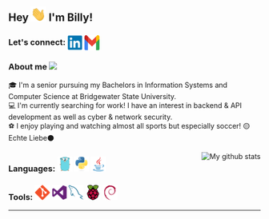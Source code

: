 ## Hey <img src="Resources/Gifs/Waving.gif" width="30px"> I'm Billy!

### <b>Let's connect: </b><a href="https://www.linkedin.com/in/williamcobb00/" title="LinkedIn"> <kbd><img align="center" height="30px" width="30px" src="Resources/SocialMedia/LinkedIn.svg"/></kbd></a> <a href="mailto:billycobb00@gmail.com" title="Gmail"><kbd><img align="center" height="30px" width="30px" src="Resources/SocialMedia/Gmail.svg"/></kbd></a>

### <b>About me</b> <img src="https://github.com/TheDudeThatCode/TheDudeThatCode/blob/master/Assets/Developer.gif" width="40px">
🎓 I'm a senior pursuing my Bachelors in Information Systems and Computer Science at Bridgewater State University.</br>
💻 I'm currently searching for work! I have an interest in backend & API development as well as cyber & network security.</br>
⚽️ I enjoy playing and watching almost all sports but especially soccer! 🟡Echte Liebe⚫️
 

<p align="center"><img align="right" src="https://github-readme-stats.vercel.app/api?username=WMCobb00&theme=dark&show_icons=false&hide=prs&line_height=20&hide_border=true" alt="My github stats"/>

### Languages: <a href="https://golang.org/" title="Go"><kbd><img height="30" src="Resources/Languages/Go.svg"/></kbd></a> <a href="https://www.python.org/" title="Python"><kbd><img height="30" src="Resources/Languages/Python.svg"></kbd></a> <a href="https://www.java.com/en/" title="Java"><kbd><img height="30" src="Resources/Languages/Java.svg"></kbd></a>
### Tools: <a href="https://git-scm.com/" title="Git"><kbd><img height="30" src="Resources/Tools/Git.svg"/></kbd></a> <a href="https://code.visualstudio.com/" title="Visual Studio"><kbd><img height="30" src="Resources/Tools/VisualStudio.svg"/></kbd></a> <a href="https://www.mysql.com/" title="MySQL"><kbd><img height="30" src="Resources/Tools/MySQL.svg"/></kbd></a> <a href="https://www.raspberrypi.org/" title="Raspberry Pi"><kbd><img height="30" src="Resources/Tools/RasberryPi.svg"/></kbd></a> <a href="https://www.debian.org/" title="Debian"><kbd><img height="30" src="Resources/Tools/Debian.svg"/></kbd></a>
---
</p>
